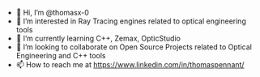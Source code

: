 - 👋 Hi, I’m @thomasx-0
- 👀 I’m interested in Ray Tracing engines related to optical engineering tools
- 🌱 I’m currently learning C++, Zemax, OpticStudio
- 💞️ I’m looking to collaborate on Open Source Projects related to Optical Engineering and C++ tools
- 📫 How to reach me at https://www.linkedin.com/in/thomaspennant/

<!---
thomasx-0/thomasx-0 is a ✨ special ✨ repository because its `README.md` (this file) appears on your GitHub profile.
You can click the Preview link to take a look at your changes.
--->
